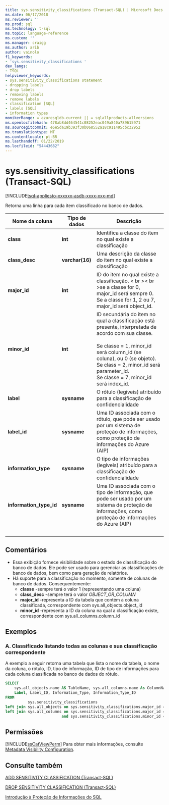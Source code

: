 ```yaml
---
title: sys.sensitivity_classifications (Transact-SQL) | Microsoft Docs
ms.date: 06/17/2018
ms.reviewer: ''
ms.prod: sql
ms.technology: t-sql
ms.topic: language-reference
ms.custom: ''
ms.manager: craigg
ms.author: arib
author: vainolo
f1_keywords:
- 'sys.sensitivity_classifications '
dev_langs:
- TSQL
helpviewer_keywords:
- sys.sensitivity_classifications statement
- dropping labels
- drop labels
- removing labels
- remove labels
- classification [SQL]
- labels [SQL]
- information types
monikerRange: = azuresqldb-current || = sqlallproducts-allversions
ms.openlocfilehash: 478ab8dd464541c08252eac049a840a789615971
ms.sourcegitcommit: e6e5da19b393f30b068552a18c911495cbc32952
ms.translationtype: MT
ms.contentlocale: pt-BR
ms.lasthandoff: 01/22/2019
ms.locfileid: "54443682"
---
```

# <a name="syssensitivityclassifications-transact-sql"></a>sys.sensitivity_classifications (Transact-SQL)
[!INCLUDE[tsql-appliesto-xxxxxx-asdb-xxxx-xxx-md](../../includes/tsql-appliesto-xxxxxx-asdb-xxxx-xxx-md.md)]

Retorna uma linha para cada item classificado no banco de dados.

|Nome da coluna|Tipo de dados|Descrição|
|-----------------|---------------|-----------------|  
|**class**|**int**|Identifica a classe do item no qual existe a classificação|  
|**class_desc**|**varchar(16)**|Uma descrição da classe do item no qual existe a classificação|  
|**major_id**|**int**|ID do item no qual existe a classificação. < br \>< br \>se a classe for 0, major_id será sempre 0.<br>Se a classe for 1, 2 ou 7, major_id será object_id.|  
|**minor_id**|**int**|ID secundária do item no qual a classificação está presente, interpretada de acordo com sua classe.<br><br>Se classe = 1, minor_id será column_id (se coluna), ou 0 (se objeto).<br>Se class = 2, minor_id será parameter_id.<br>Se classe = 7, minor_id será index_id. |  
|**label**|**sysname**|O rótulo (legíveis) atribuído para a classificação de confidencialidade|  
|**label_id**|**sysname**|Uma ID associada com o rótulo, que pode ser usado por um sistema de proteção de informações, como proteção de informações do Azure (AIP)|  
|**information_type**|**sysname**|O tipo de informações (legíveis) atribuído para a classificação de confidencialidade|  
|**information_type_id**|**sysname**|Uma ID associada com o tipo de informação, que pode ser usado por um sistema de proteção de informações, como proteção de informações do Azure (AIP)|  
| &nbsp; | &nbsp; | &nbsp; |

## <a name="remarks"></a>Comentários  

- Essa exibição fornece visibilidade sobre o estado de classificação do banco de dados. Ele pode ser usado para gerenciar as classificações de banco de dados, bem como para geração de relatórios.
- Há suporte para a classificação no momento, somente de colunas de banco de dados. Consequentemente:
    - **classe** -sempre terá o valor 1 (representando uma coluna)
    - **class_desc** -sempre terá o valor *OBJECT_OR_COLUMN*
    - **major_id** -representa a ID da tabela que contém a coluna classificada, correspondente com sys.all_objects.object_id
    - **minor_id** -representa a ID da coluna na qual a classificação existe, correspondente com sys.all_columns.column_id

## <a name="examples"></a>Exemplos

### <a name="a-listing-all-classified-columns-and-their-corresponding-classification"></a>A. Classificado listando todas as colunas e sua classificação correspondente

A exemplo a seguir retorna uma tabela que lista o nome da tabela, o nome da coluna, o rótulo, ID, tipo de informação, ID de tipo de informações para cada coluna classificada no banco de dados do rótulo.

```sql
SELECT
    sys.all_objects.name AS TableName, sys.all_columns.name As ColumnName,
    Label, Label_ID, Information_Type, Information_Type_ID
FROM
          sys.sensitivity_classifications
left join sys.all_objects on sys.sensitivity_classifications.major_id = sys.all_objects.object_id
left join sys.all_columns on sys.sensitivity_classifications.major_id = sys.all_columns.object_id
                         and sys.sensitivity_classifications.minor_id = sys.all_columns.column_id
```

## <a name="permissions"></a>Permissões  
 [!INCLUDE[ssCatViewPerm](../../includes/sscatviewperm-md.md)] Para obter mais informações, consulte [Metadata Visibility Configuration](../../relational-databases/security/metadata-visibility-configuration.md).  

## <a name="see-also"></a>Consulte também  

[ADD SENSITIVITY CLASSIFICATION (Transact-SQL)](../../t-sql/statements/add-sensitivity-classification-transact-sql.md)

[DROP SENSITIVITY CLASSIFICATION (Transact-SQL)](../../t-sql/statements/drop-sensitivity-classification-transact-sql.md)

[Introdução à Proteção de Informações do SQL](https://aka.ms/sqlip)

